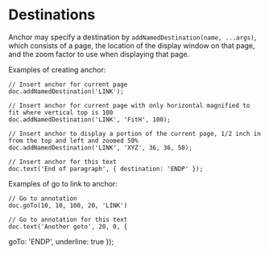 # Destinations

Anchor may specify a destination by `addNamedDestination(name, ...args)`, which consists of a page, the location of the display window on that page, and the zoom factor to use when displaying that page.

Examples of creating anchor:

    // Insert anchor for current page
    doc.addNamedDestination('LINK');

    // Insert anchor for current page with only horizontal magnified to fit where vertical top is 100
    doc.addNamedDestination('LINK', 'FitH', 100);

    // Insert anchor to display a portion of the current page, 1/2 inch in from the top and left and zoomed 50%
    doc.addNamedDestination('LINK', 'XYZ', 36, 36, 50);

    // Insert anchor for this text
    doc.text('End of paragraph', { destination: 'ENDP' });

Examples of go to link to anchor:

    // Go to annotation
    doc.goTo(10, 10, 100, 20, 'LINK')

    // Go to annotation for this text
    doc.text('Another goto', 20, 0, {

goTo: 'ENDP',
underline: true
});

